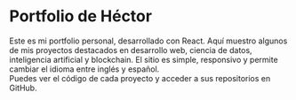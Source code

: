 # Portfolio de Héctor

Este es mi portfolio personal, desarrollado con React. Aquí muestro algunos de mis proyectos destacados en desarrollo web, ciencia de datos, inteligencia artificial y blockchain. El sitio es simple, responsivo y permite cambiar el idioma entre inglés y español.  
Puedes ver el código de cada proyecto y acceder a sus repositorios en GitHub.
